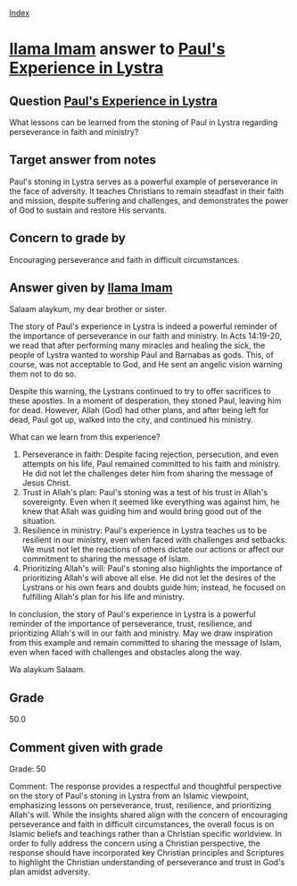 
[Index](../../index.md)
# [llama Imam](../../answering_models/llama_Imam.md) answer to [Paul's Experience in Lystra](../../questions/Paul's_Experience_in_Lystra.md)

## Question [Paul's Experience in Lystra](../../questions/Paul's_Experience_in_Lystra.md)
What lessons can be learned from the stoning of Paul in Lystra regarding perseverance in faith and ministry?

## Target answer from notes
Paul's stoning in Lystra serves as a powerful example of perseverance in the face of adversity. It teaches Christians to remain steadfast in their faith and mission, despite suffering and challenges, and demonstrates the power of God to sustain and restore His servants.

## Concern to grade by
Encouraging perseverance and faith in difficult circumstances.

## Answer given by [llama Imam](../../answering_models/llama_Imam.md)
Salaam alaykum, my dear brother or sister.

The story of Paul's experience in Lystra is indeed a powerful reminder of the importance of perseverance in our faith and ministry. In Acts 14:19-20, we read that after performing many miracles and healing the sick, the people of Lystra wanted to worship Paul and Barnabas as gods. This, of course, was not acceptable to God, and He sent an angelic vision warning them not to do so.

Despite this warning, the Lystrans continued to try to offer sacrifices to these apostles. In a moment of desperation, they stoned Paul, leaving him for dead. However, Allah (God) had other plans, and after being left for dead, Paul got up, walked into the city, and continued his ministry.

What can we learn from this experience?

1. Perseverance in faith: Despite facing rejection, persecution, and even attempts on his life, Paul remained committed to his faith and ministry. He did not let the challenges deter him from sharing the message of Jesus Christ.
2. Trust in Allah's plan: Paul's stoning was a test of his trust in Allah's sovereignty. Even when it seemed like everything was against him, he knew that Allah was guiding him and would bring good out of the situation.
3. Resilience in ministry: Paul's experience in Lystra teaches us to be resilient in our ministry, even when faced with challenges and setbacks. We must not let the reactions of others dictate our actions or affect our commitment to sharing the message of Islam.
4. Prioritizing Allah's will: Paul's stoning also highlights the importance of prioritizing Allah's will above all else. He did not let the desires of the Lystrans or his own fears and doubts guide him; instead, he focused on fulfilling Allah's plan for his life and ministry.

In conclusion, the story of Paul's experience in Lystra is a powerful reminder of the importance of perseverance, trust, resilience, and prioritizing Allah's will in our faith and ministry. May we draw inspiration from this example and remain committed to sharing the message of Islam, even when faced with challenges and obstacles along the way.

Wa alaykum Salaam.

## Grade
50.0

## Comment given with grade
Grade: 50

Comment: The response provides a respectful and thoughtful perspective on the story of Paul's stoning in Lystra from an Islamic viewpoint, emphasizing lessons on perseverance, trust, resilience, and prioritizing Allah's will. While the insights shared align with the concern of encouraging perseverance and faith in difficult circumstances, the overall focus is on Islamic beliefs and teachings rather than a Christian specific worldview. In order to fully address the concern using a Christian perspective, the response should have incorporated key Christian principles and Scriptures to highlight the Christian understanding of perseverance and trust in God's plan amidst adversity.
